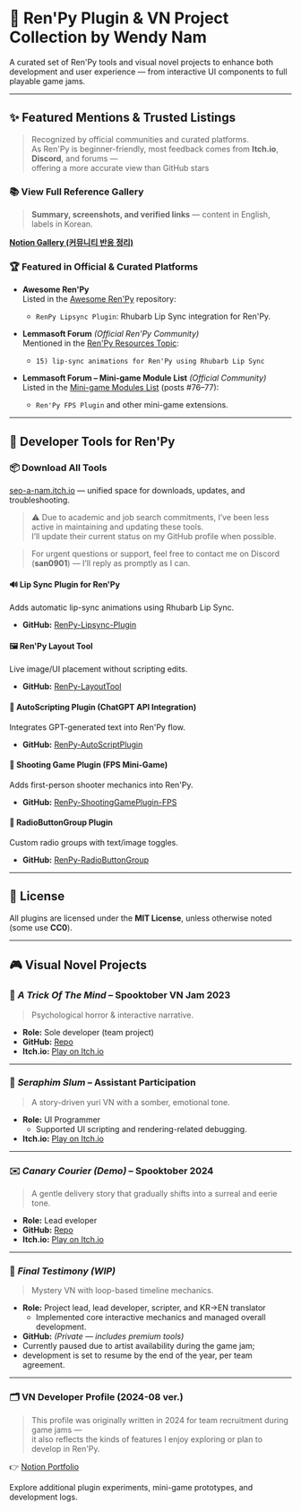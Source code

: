 # 🧰 Ren'Py Plugin & VN Project Collection by Wendy Nam

A curated set of Ren'Py tools and visual novel projects to enhance both development and user experience — from interactive UI components to full playable game jams.

---

## ✨ Featured Mentions & Trusted Listings  

> Recognized by official communities and curated platforms.  
> As Ren'Py is beginner-friendly, most feedback comes from **Itch.io**, **Discord**, and forums —  
> offering a more accurate view than GitHub stars

### 📚 View Full Reference Gallery  

> **Summary, screenshots, and verified links** — content in English, labels in Korean.

**[Notion Gallery (커뮤니티 반응 정리)](https://educated-tarsier-f16.notion.site/1f19bf46184a80f2b6a9df61a6bb91cb?v=1f19bf46184a80bcb83b000cce2b4b2f)**


### 🏆 Featured in Official & Curated Platforms

- **Awesome Ren'Py**  
  Listed in the [Awesome Ren'Py](https://github.com/methanoliver/awesome-renpy?tab=readme-ov-file#visual-novel-elements) repository:  
  - `RenPy Lipsync Plugin`: Rhubarb Lip Sync integration for Ren'Py.

- **Lemmasoft Forum** *(Official Ren'Py Community)*  
  Mentioned in the [Ren'Py Resources Topic](https://lemmasoft.renai.us/forums/viewtopic.php?t=68874):  
  - `15) lip-sync animations for Ren'Py using Rhubarb Lip Sync`

- **Lemmasoft Forum – Mini-game Module List** *(Official Community)*  
  Listed in the [Mini-game Modules List](https://lemmasoft.renai.us/forums/viewtopic.php?t=47820) (posts #76–77):  
  - `Ren'Py FPS Plugin` and other mini-game extensions.
  
---

## 🔧 Developer Tools for Ren'Py

### 📦 Download All Tools  
[seo-a-nam.itch.io](https://seo-a-nam.itch.io) — unified space for downloads, updates, and troubleshooting.


> ⚠️ Due to academic and job search commitments, I’ve been less active in maintaining and updating these tools.  
> I’ll update their current status on my GitHub profile when possible.

> For urgent questions or support, feel free to contact me on Discord (**san0901**) — I’ll reply as promptly as I can.

#### 🔊 Lip Sync Plugin for Ren'Py  
Adds automatic lip-sync animations using Rhubarb Lip Sync.  
- **GitHub:** [RenPy-Lipsync-Plugin](https://github.com/Wendy-Nam/RenPy-Lipsync-Plugin)

#### 🖼️ Ren'Py Layout Tool  
Live image/UI placement without scripting edits.  
- **GitHub:** [RenPy-LayoutTool](https://github.com/Wendy-Nam/RenPy-LayoutTool)

#### 🤖 AutoScripting Plugin (ChatGPT API Integration)  
Integrates GPT-generated text into Ren'Py flow.  
- **GitHub:** [RenPy-AutoScriptPlugin](https://github.com/Wendy-Nam/RenPy-AutoScriptPlugin)

#### 🎯 Shooting Game Plugin (FPS Mini-Game)  
Adds first-person shooter mechanics into Ren'Py.  
- **GitHub:** [RenPy-ShootingGamePlugin-FPS](https://github.com/Wendy-Nam/RenPy-ShootingGamePlugin-FPS)

#### 🔘 RadioButtonGroup Plugin  
Custom radio groups with text/image toggles.  
- **GitHub:** [RenPy-RadioButtonGroup](https://github.com/Wendy-Nam/RenPy-RadioButtonGroup)

---

## 📄 License  
All plugins are licensed under the **MIT License**, unless otherwise noted (some use **CC0**).

---

## 🎮 Visual Novel Projects

### 🎃 *A Trick Of The Mind* – Spooktober VN Jam 2023  

> Psychological horror & interactive narrative.

- **Role:** Sole developer (team project)
- **GitHub:** [Repo](https://github.com/Wendy-Nam/SpookyVN2023)  
- **Itch.io:** [Play on Itch.io](https://rafazcruz.itch.io/a-trick-of-the-mind)

---

### 🤝 *Seraphim Slum* – Assistant Participation  

> A story-driven yuri VN with a somber, emotional tone.

- **Role:** UI Programmer  
  - Supported UI scripting and rendering-related debugging.
- **Itch.io:** [Play on Itch.io](https://rosesrot.itch.io/seraphim-slum)

---

### ✉️ *Canary Courier (Demo)* – Spooktober 2024  

> A gentle delivery story that gradually shifts into a surreal and eerie tone.

- **Role:** Lead eveloper  
- **GitHub:** [Repo](https://github.com/CANARY-COURIER/CanaryGame)  
- **Itch.io:** [Play on Itch.io](https://quack-n-loaf.itch.io/canary-courier#credit)

---
### 🧩 *Final Testimony* *(WIP)*  
> Mystery VN with loop-based timeline mechanics.  

- **Role:** Project lead, lead developer, scripter, and KR→EN translator
  - Implemented core interactive mechanics and managed overall development.
- **GitHub:** *(Private — includes premium tools)*  
- Currently paused due to artist availability during the game jam;
- development is set to resume by the end of the year, per team agreement.

---

### 🗂️ VN Developer Profile (2024-08 ver.)  

> This profile was originally written in 2024 for team recruitment during game jams —  
> it also reflects the kinds of features I enjoy exploring or plan to develop in Ren'Py.

👉 [Notion Portfolio](https://educated-tarsier-f16.notion.site/VN-Programmer-Portfolio-4681b9cf5da2455f9777bc7b80438b18?pvs=74)

Explore additional plugin experiments, mini-game prototypes, and development logs.
